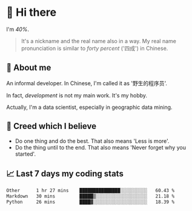 # 👋 Hi there

I'm *40%*.

> It's a nickname and the real name also in a way.
> My real name pronunciation is similar to *forty percent* ('四成') in Chinese.

## :speech_balloon: About me

An informal developer. In Chinese, I'm called it as '野生的程序员'.

In fact, _development_ is not my main work. It's my hobby.

Actually, I'm a data scientist, especially in geographic data mining.

## :see_no_evil: Creed which I believe

- Do one thing and do the best. That also means 'Less is more'.
- Do the thing until to the end. That also means 'Never forget why you started'.

## :chart_with_upwards_trend: Last 7 days my coding stats

<!--START_SECTION:waka-->

```txt
Other      1 hr 27 mins    ███████████████░░░░░░░░░░   60.43 %
Markdown   30 mins         █████▒░░░░░░░░░░░░░░░░░░░   21.18 %
Python     26 mins         ████▓░░░░░░░░░░░░░░░░░░░░   18.39 %
```

<!--END_SECTION:waka-->
